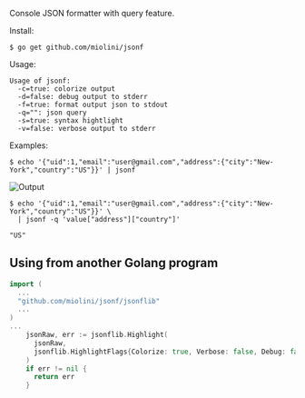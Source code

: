 Console JSON formatter with query feature.

Install:

```$ go get github.com/miolini/jsonf```

Usage:

```
Usage of jsonf:
  -c=true: colorize output
  -d=false: debug output to stderr
  -f=true: format output json to stdout
  -q="": json query
  -s=true: syntax hightlight
  -v=false: verbose output to stderr
```

Examples:

```
$ echo '{"uid":1,"email":"user@gmail.com","address":{"city":"New-York","country":"US"}}' | jsonf
```
 
![Output](https://cdn.rawgit.com/miolini/jsonf/master/output.png "Output")

 
```
$ echo '{"uid":1,"email":"user@gmail.com","address":{"city":"New-York","country":"US"}}' \
  | jsonf -q 'value["address"]["country"]'
```

```
"US"
```

## Using from another Golang program

```go
import (
  ...
  "github.com/miolini/jsonf/jsonflib"
  ...
)
...
    jsonRaw, err := jsonflib.Highlight(
      jsonRaw,
      jsonflib.HighlightFlags{Colorize: true, Verbose: false, Debug: false},
    )
    if err != nil {
      return err
    }
```
